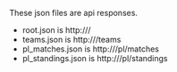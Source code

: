 These json files are api responses. 

- root.json         is http://<json-api>/
- teams.json        is http://<json-api>/teams
- pl_matches.json   is http://<json-api>/pl/matches
- pl_standings.json is http://<json-api>/pl/standings
